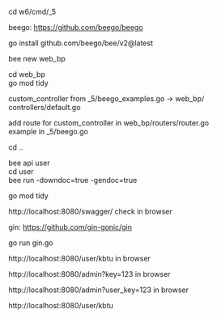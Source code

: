 cd w6/cmd/_5

beego: https://github.com/beego/beego

go install github.com/beego/bee/v2@latest

bee new web_bp

cd web_bp  
go mod tidy

custom_controller from _5/beego_examples.go -> web_bp/  controllers/default.go

add route for custom_controller in web_bp/routers/router.go  
example in _5/beego.go  

cd ..

bee api user  
cd user  
bee run -downdoc=true -gendoc=true  

go mod tidy  

http://localhost:8080/swagger/ check in browser

gin: https://github.com/gin-gonic/gin

go run gin.go

http://localhost:8080/user/kbtu in browser

http://localhost:8080/admin?key=123 in browser

http://localhost:8080/admin?user_key=123 in browser

http://localhost:8080/user/kbtu
